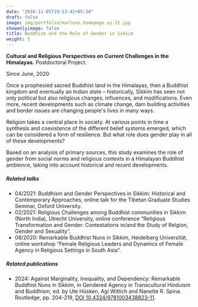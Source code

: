 ```yaml
---
date: "2016-11-05T19:53:42+05:30"
draft: false
image: img/portfolio/marlene.homepage.xy.31.jpg
showonlyimage: false
title: Buddhism and the Role of Gender in Sikkim
weight: 5
---
```


**Cultural and Religious Perspectives on Current Challenges in the Himalayas.** Postdoctoral Project.
<!--more-->

Since June, 2020

Once a prophesied sacred Buddhist land in the Himalayas, then a Buddhist kingdom and eventually an Indian state – historically, Sikkim has seen not only political but also religious changes, influences, and modifications. Even more, recent developments such as climate change, dam building activities and border issues are changing people's lives in many ways.

Religion takes a central place in society. At various points in time a synthesis and coexistence of the different belief systems emerged, which can be considered a form of resilience. But what role does gender play in all of these developments?

Based on an analysis of primary sources, this study examines the role of gender from social norms and religious contexts in a Himalayan Buddhist ambience, taking into account historical and recent developments.


##### Related talks

- 04/2021: Buddhism and Gender Perspectives in Sikkim: Historical and Contemporary Approaches, online talk for the Tibetan Graduate Studies Seminar, Oxford University.
- 02/2021: Religious Challenges among Buddhist communities in Sikkim (North India), Utrecht University, online conference “Religious Transformation and Gender: Contestations in/and the Study of Relgion, Gender and Sexuality”.
- 08/2020: Remarkable Buddhist Nuns in Sikkim, Heidelberg Universität, online workshop “Female Religious Leaders and Dynamics of Female Agency in Religious Settings in South Asia”.



##### Related publications

- 2024: Against Marginality, Inequality, and Dependency: Remarkable Buddhist Nuns in Sikkim, in Gendered Agency in Transcultural Hinduism and Buddhism, ed. by Ute Hüsken, Agi Wittich and Nanette R. Spina. Routledge, pp. 204-219, [DOI 10.4324/9781003438823-11](https://www.doi.org/10.4324/9781003438823-11).
